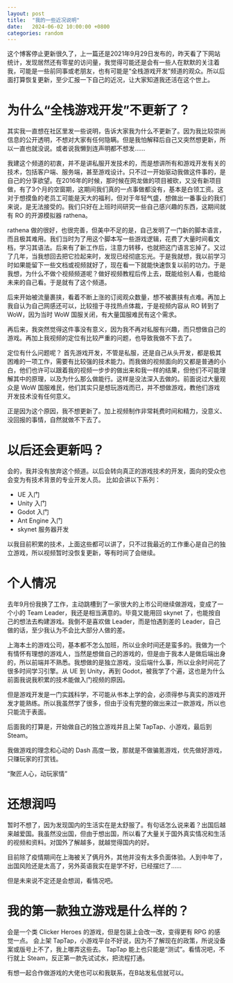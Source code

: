 ```yaml
---
layout: post
title:  "我的一些近况说明"
date:   2024-06-02 10:00:00 +0800
categories: random
---
```


这个博客停止更新很久了，上一篇还是2021年9月29日发布的，昨天看了下网站统计，发现居然还有零星的访问量，我觉得可能还是会有一些人在默默的关注着我，可能是一些前同事或老朋友，也有可能是“全栈游戏开发”频道的观众。所以后面打算恢复更新，至少汇报一下自己的近况，让大家知道我还活在这个世上。

# 为什么“全栈游戏开发”不更新了？
其实我一直想在社区里发一些说明，告诉大家我为什么不更新了。因为我比较崇尚信息的公开透明，不想对大家有任何隐瞒。但是我怕解释后自己又突然想更新，所以一直也就没说。或者说我懒到连声明都不想发……

我建这个频道的初衷，并不是讲私服开发技术的，而是想讲所有和游戏开发有关的技术，包括客户端、服务端，甚至游戏设计。只不过一开始驱动我做这件事的，是自己的分享欲望。在2016年的时候，那时候在网龙做的项目被砍，又没有新项目做，有了3个月的空窗期，这期间我们真的一点事做都没有，基本是白领工资。这对于想摸鱼的老员工可能是天大的福利，但对于年轻气盛，想做出一番事业的我们来说，是无法接受的。我们只好在上班时间研究一些自己感兴趣的东西，这期间就有 RO 的开源模拟器 rathena。

rathena 做的很好，也很完善，但美中不足的是，自己发明了一门新的脚本语言，而且极其难用。我们当时为了用这个脚本写一些游戏逻辑，花费了大量时间看文档，学习其语法。后来有了新工作后，注意力转移，也就把这门语言忘掉了。又过了几年，当我想回去把它捡起来时，发现已经彻底忘光。于是我就想，我以前学习时如果能留下一些文档或视频就好了，现在看一下就能快速恢复以前的功力。于是我想，为什么不做个视频频道呢？做好视频教程后传上去，既能给别人看，也能给未来的自己看。于是就有了这个频道。

后来开始被流量裹挟，看着不断上涨的订阅观众数量，想不被裹挟有点难。再加上我自认为自己网感还可以，比较擅于寻找热点体裁，于是视频内容从 RO 转到了 WoW，因为当时 WoW 国服关闭，有大量国服难民有这个需求。

再后来，我突然觉得这件事没有意义，因为我不再对私服有兴趣，而只想做自己的游戏。再加上我视频的定位有比较严重的问题，也导致我做不下去了。

定位有什么问题呢？
首先游戏开发，不管是私服，还是自己从头开发，都是极其困难的一项工作，需要有比较强的技术能力。而我做的视频面向的又都是普通的小白，他们也许可以跟着我的视频一步步的做出来和我一样的结果，但他们不可能理解其中的原理，以及为什么那么做能行。这样是没法深入去做的。前面说过大量观众是 WoW 国服难民，他们其实只是想玩游戏而已，并不想做游戏，教他们游戏开发技术没有任何意义。

正是因为这个原因，我不想更新了。加上视频制作非常耗费时间和精力，没意义、没回报的事情，自然就做不下去了。

# 以后还会更新吗？
会的，我并没有放弃这个频道。以后会转向真正的游戏技术的开发，面向的受众也会变为有技术背景的专业开发人员。
比如会讲以下系列：
* UE 入门
* Unity 入门
* Godot 入门
* Ant Engine 入门
* skynet 服务器开发

以我目前积累的技术，上面这些都可以讲了，只不过我最近的工作重心是自己的独立游戏，所以视频暂时没恢复更新，等有时间了会继续。

# 个人情况
去年9月份我换了工作，主动跳槽到了一家很大的上市公司继续做游戏，变成了一个小的 Team Leader，我还是相当满意的。毕竟又能用回 skynet 了，也能按自己的想法去构建游戏。我倒不是喜欢做 Leader，而是怕遇到差的 Leader，自己做的话，至少我认为不会比大部分人做的差。

上海本土的游戏公司，基本都不怎么加班，所以业余时间还是蛮多的。我做为一个有情怀有理想的游戏人，当然是想做自己的游戏的，但是由于我本人是做后端出身的，所以前端并不熟悉。我想做的是独立游戏，没后端什么事，所以业余时间花了很多时间学习引擎。从 UE 到 Unity，再到 Godot，被我学了个遍，这也是为什么前面我说我积累的技术能做入门视频的原因。

但是游戏开发是一门实践科学，不可能从书本上学的会，必须得参与真实的游戏开发才能熟练。所以我虽然学了很多，但由于没有完整的做出来过一款游戏，所以也只能流于表面。

后面我的打算是，开始做自己的独立游戏并且上架 TapTap、小游戏，最后到 Steam。

我做游戏的理念和心动的 Dash 高度一致，那就是不做骗氪游戏，优先做好游戏，只赚玩家的打赏钱。

“聚匠人心，动玩家情”

# 还想润吗
暂时不想了，因为发现国内的生活实在是太舒服了。有句话怎么说来着？出国后越来越爱国。我虽然没出国，但由于想出国，所以看了大量关于国外真实情况和生活的视频和资料。对国外了解越多，就越觉得国内的好。

目前除了疫情期间在上海被关了俩月外，其他并没有太多负面体验。人到中年了，出国风险还是太高了，另外英语我实在是学不好，已经摆烂了……

但是未来说不定还是会想润，看情况吧。

# 我的第一款独立游戏是什么样的？

会是一个类 Clicker Heroes 的游戏，但是包装上会改一改，变得更有 RPG 的感觉一点。
会上架 TapTap，小游戏平台不好说，因为不了解现在的政策，所说没备案或版号上不了，我上哪弄这些去。
TapTap 能上也只能是“测试”。看情况吧，不行就上 Steam，反正第一款先试试水，把流程打通。

有想一起合作做游戏的大佬也可以和我联系，在B站发私信就可以。
